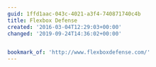 ```yaml
---
guid: 1ffd1aac-043c-4021-a3f4-740871740c4b
title: Flexbox Defense
created: '2016-03-04T12:29:03+00:00'
changed: '2019-09-24T14:36:02+00:00'


bookmark_of: 'http://www.flexboxdefense.com/'
---
```




